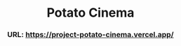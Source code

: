 <h1 align="center">Potato Cinema</h1>

<h3 align="center">URL: <a href="https://project-potato-cinema-dvhoang10.vercel.app/" target="_blank">https://project-potato-cinema.vercel.app/</a></h3>
